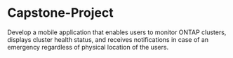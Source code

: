 # Capstone-Project
Develop a mobile application that enables users to monitor ONTAP clusters, displays cluster health status, and receives notifications in case of an emergency regardless of physical location of the users.
